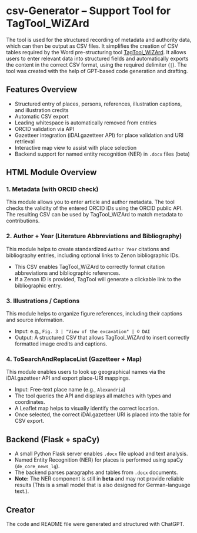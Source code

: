 
# csv-Generator – Support Tool for TagTool_WiZArd

The tool is used for the structured recording of metadata and authority data, which can then be output as CSV files. It simplifies the creation of CSV tables required by the Word pre-structuring tool [TagTool_WiZArd](https://github.com/pBxr/TagTool_WiZArd). It allows users to enter relevant data into structured fields and automatically exports the content in the correct CSV format, using the required delimiter (`|`). The tool was created with the help of GPT-based code generation and drafting.

## Features Overview

- Structured entry of places, persons, references, illustration captions, and illustration credits
- Automatic CSV export
- Leading whitespace is automatically removed from entries
- ORCID validation via API
- Gazetteer integration (iDAI.gazetteer API) for place validation and URI retrieval
- Interactive map view to assist with place selection
- Backend support for named entity recognition (NER) in `.docx` files (beta)

## HTML Module Overview

### 1. Metadata (with ORCID check)
This module allows you to enter article and author metadata. The tool checks the validity of the entered ORCID iDs using the ORCID public API. The resulting CSV can be used by TagTool_WiZArd to match metadata to contributions.

### 2. Author + Year (Literature Abbreviations and Bibliography)
This module helps to create standardized `Author Year` citations and bibliography entries, including optional links to Zenon bibliographic IDs.

- This CSV enables TagTool_WiZArd to correctly format citation abbreviations and bibliographic references.
- If a Zenon ID is provided, TagTool will generate a clickable link to the bibliographic entry.

### 3. Illustrations / Captions
This module helps to organize figure references, including their captions and source information.

- Input: e.g., `Fig. 3 | "View of the excavation" | © DAI`
- Output: A structured CSV that allows TagTool_WiZArd to insert correctly formatted image credits and captions.

### 4. ToSearchAndReplaceList (Gazetteer + Map)
This module enables users to look up geographical names via the iDAI.gazetteer API and export place-URI mappings.

- Input: Free-text place name (e.g., `Alexandria`)
- The tool queries the API and displays all matches with types and coordinates.
- A Leaflet map helps to visually identify the correct location.
- Once selected, the correct iDAI.gazetteer URI is placed into the table for CSV export.

## Backend (Flask + spaCy)

- A small Python Flask server enables `.docx` file upload and text analysis.
- Named Entity Recognition (NER) for places is performed using spaCy (`de_core_news_lg`).
- The backend parses paragraphs and tables from `.docx` documents.
- **Note:** The NER component is still in **beta** and may not provide reliable results (This is a small model that is also designed for German-language text.).

## Creator

The code and README file were generated and structured with ChatGPT.
